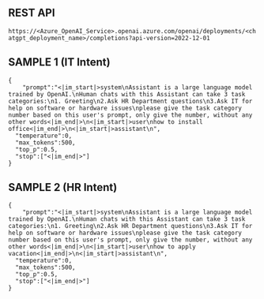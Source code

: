 ## REST API
```https://<Azure_OpenAI_Service>.openai.azure.com/openai/deployments/<chatgpt_deployment_name>/completions?api-version=2022-12-01```

## SAMPLE 1 (IT Intent)

```
{
    "prompt":"<|im_start|>system\nAssistant is a large language model trained by OpenAI.\nHuman chats with this Assistant can take 3 task categories:\n1. Greeting\n2.Ask HR Department questions\n3.Ask IT for help on software or hardware issues\nplease give the task category number based on this user's prompt, only give the number, without any other words<|im_end|>\n<|im_start|>user\nhow to install office<|im_end|>\n<|im_start|>assistant\n",
  "temperature":0,
  "max_tokens":500,
  "top_p":0.5,
  "stop":["<|im_end|>"]
}
```

## SAMPLE 2 (HR Intent)

```
{
    "prompt":"<|im_start|>system\nAssistant is a large language model trained by OpenAI.\nHuman chats with this Assistant can take 3 task categories:\n1. Greeting\n2.Ask HR Department questions\n3.Ask IT for help on software or hardware issues\nplease give the task category number based on this user's prompt, only give the number, without any other words<|im_end|>\n<|im_start|>user\nhow to apply vacation<|im_end|>\n<|im_start|>assistant\n",
  "temperature":0,
  "max_tokens":500,
  "top_p":0.5,
  "stop":["<|im_end|>"]
}
```
